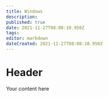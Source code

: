 ```yaml
---
title: Windows
description: 
published: true
date: 2021-11-27T08:08:10.950Z
tags: 
editor: markdown
dateCreated: 2021-11-27T08:08:10.950Z
---
```


# Header
Your content here